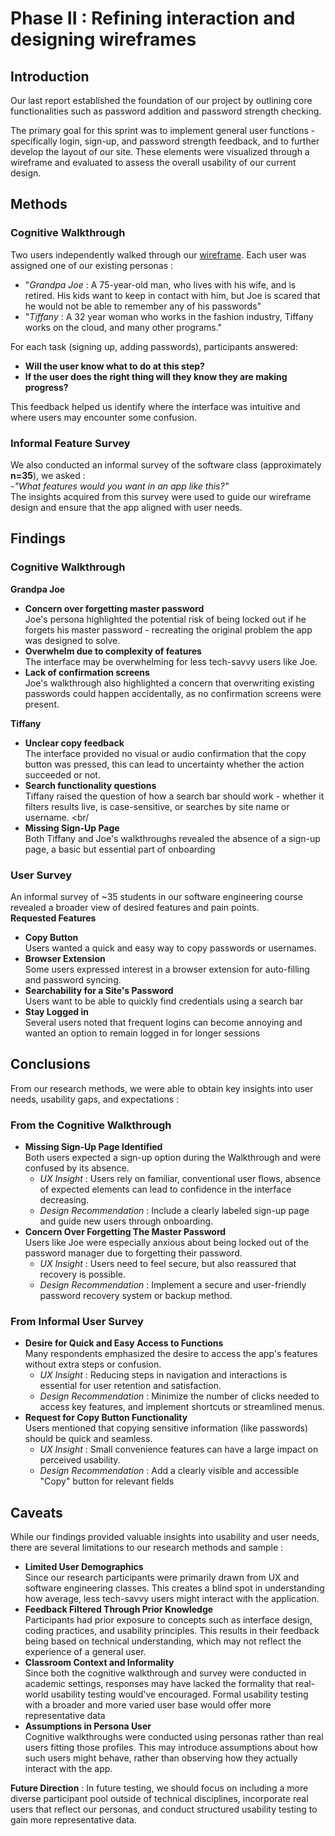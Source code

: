 # Phase II : Refining interaction and designing wireframes

## Introduction

Our last report established the foundation of our project by outlining core functionalities such as password addition and password strength checking. </br>

The primary goal for this sprint was to implement general user functions - specifically login, sign-up, and password strength feedback, and to further develop the layout of our site. These elements were visualized through a wireframe and evaluated to assess the overall usability of our current design. <br/>

## Methods

### **Cognitive Walkthrough**<br/>
   Two users independently walked through our [wireframe](wireframes/). Each user was assigned one of our existing personas : <br/>
   
   * "_Grandpa Joe_ : A 75-year-old man, who lives with his wife, and is retired. His kids want to keep in contact with him, but Joe is scared that he would not be able to remember any of his passwords" <br/>
   * "_Tiffany_ : A 32 year woman  who works in the fashion industry, Tiffany works on the cloud, and many other programs." <br/>
   
For each task (signing up, adding passwords), participants answered: <br/>

   * **Will the user know what to do at this step?** <br/>
   * **If the user does the right thing will they know they are making progress?**


   This feedback helped us identify where the interface was intuitive and where users may encounter some confusion.
### **Informal Feature Survey**<br/>
   We also conducted an informal survey of the software class (approximately **n=35**), we asked :<br/>
   -_"What features would you want in an app like this?"_ <br/>
   The insights acquired from this survey were used to guide our wireframe design and ensure that the app aligned with user needs.

## Findings

### **Cognitive Walkthrough** <br/>
**Grandpa Joe**<br/>
   * **Concern over forgetting master password** <br/>
      Joe's persona highlighted the potential risk of being locked out if he forgets his master password - recreating the original problem the app was designed to solve. <br/>
   * **Overwhelm due to complexity of features** <br/>
      The interface may be overwhelming for less tech-savvy users like Joe. <br/>
   * **Lack of confirmation screens** <br/>
      Joe's walkthrough also highlighted a concern that overwriting existing passwords could happen accidentally, as no confirmation screens were present. <br/>
   
**Tiffany**<br/>
   * **Unclear copy feedback** <br/>
      The interface provided no visual or audio confirmation that the copy button was pressed, this can lead to uncertainty whether the action succeeded or not. <br/>
   * **Search functionality questions** <br/>
      Tiffany raised the question of how a search bar should work - whether it filters results live, is case-sensitive, or searches by site name or username. <br/
   * **Missing Sign-Up Page** <br/>
      Both Tiffany and Joe's walkthroughs revealed the absence of a sign-up page, a basic but essential part of onboarding <br/>

### **User Survey** <br/>
An informal survey of ~35 students in our software engineering course revealed a broader view of desired features and pain points. <br/>
**Requested Features**<br/>
   * **Copy Button** <br/>
     Users wanted a quick and easy way to copy passwords or usernames. <br/>
   * **Browser Extension** <br/>
     Some users expressed interest in a browser extension for auto-filling and password syncing. <br/>
   * **Searchability for a Site's Password** <br/>
     Users want to be able to quickly find credentials using a search bar <br/>
   * **Stay Logged in** <br/>
     Several users noted that frequent logins can become annoying and wanted an option to remain logged in for longer sessions <br/>

## Conclusions

From our research methods, we were able to obtain key insights into user needs, usability gaps, and expectations : <br/>

### **From the Cognitive Walkthrough** <br/>
   * **Missing Sign-Up Page Identified** <br/>
      Both users expected a sign-up option during the Walkthrough and were confused by its absence. <br/>
      - _UX Insight_ : Users rely on familiar, conventional user flows, absence of expected elements can lead to confidence in the interface decreasing. <br/>
      - _Design Recommendation_ : Include a clearly labeled sign-up page and guide new users through onboarding. <br/>
   * **Concern Over Forgetting The Master Password** <br/>
      Users like Joe were especially anxious about being locked out of the password manager due to forgetting their password. <br/>
      - _UX Insight_ : Users need to feel secure, but also reassured that recovery is possible. <br/>
      - _Design Recommendation_ : Implement a secure and user-friendly password recovery system or backup  method. <br/>

### **From Informal User Survey** <br/>
   * **Desire for Quick and Easy Access to Functions** <br/>
      Many respondents emphasized the desire to access the app's features without extra steps or confusion. <br/>
      - _UX Insight_ : Reducing steps in navigation and interactions is essential for user retention and satisfaction. <br/>
      - _Design Recommendation_ : Minimize the number of clicks needed to access key features, and implement shortcuts or streamlined menus. <br/>
   * **Request for Copy Button Functionality** <br/>
      Users mentioned that copying sensitive information (like passwords) should be quick and seamless. <br/>
      - _UX Insight_ : Small convenience features can have a large impact on perceived usability. <br/>
      - _Design Recommendation_ : Add a clearly visible and accessible "Copy" button for relevant fields <br/>

## Caveats

While our findings provided valuable insights into usability and user needs, there are several limitations to our research methods and sample : <br/>
   * **Limited User Demographics** <br/>
      Since our research participants were primarily drawn from UX and software engineering classes. This creates a blind spot in understanding how average, less tech-savvy users might interact with the application. <br/>
   * **Feedback Filtered Through Prior Knowledge** <br/>
      Participants had prior exposure to concepts such as interface design, coding practices, and usability principles. This results in their feedback being based on technical understanding, which may not reflect the experience of a general user. <br/>
   * **Classroom Context and Informality** <br/>
      Since both the cognitive walkthrough and survey were conducted in academic settings, responses may have lacked the formality that real-world usability testing would've encouraged. Formal usability testing with a broader and more varied user base would offer more representative data
   * **Assumptions in Persona User** <br/>
      Cognitive walkthroughs were conducted using personas rather than real users fitting those profiles. This may introduce assumptions about how such users might behave, rather than observing how they actually interact with the app.<br/>

**Future Direction** : In future testing, we should focus on including a more diverse participant pool outside of technical disciplines, incorporate real users that reflect our personas, and conduct structured usability testing to gain more representative data.

